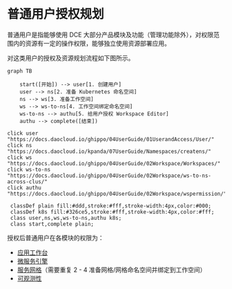 # 普通用户授权规划

普通用户是指能够使用 DCE 大部分产品模块及功能（管理功能除外），对权限范围内的资源有一定的操作权限，能够独立使用资源部署应用。

对这类用户的授权及资源规划流程如下图所示。

```mermaid
graph TB

    start([开始]) --> user[1. 创建用户]
    user --> ns[2. 准备 Kubernetes 命名空间]
    ns --> ws[3. 准备工作空间]
    ws --> ws-to-ns[4. 工作空间绑定命名空间]
    ws-to-ns --> authu[5. 给用户授权 Workspace Editor]
    authu --> complete([结束])
    
click user "https://docs.daocloud.io/ghippo/04UserGuide/01UserandAccess/User/"
click ns "https://docs.daocloud.io/kpanda/07UserGuide/Namespaces/createns/"
click ws "https://docs.daocloud.io/ghippo/04UserGuide/02Workspace/Workspaces/"
click ws-to-ns "https://docs.daocloud.io/ghippo/04UserGuide/02Workspace/ws-to-ns-across-clus/"
click authu "https://docs.daocloud.io/ghippo/04UserGuide/02Workspace/wspermission/"

 classDef plain fill:#ddd,stroke:#fff,stroke-width:4px,color:#000;
 classDef k8s fill:#326ce5,stroke:#fff,stroke-width:4px,color:#fff;
 class user,ns,ws,ws-to-ns,authu k8s;
 class start,complete plain;
```

授权后普通用户在各模块的权限为：

- [应用工作台](../../permissions/amamba.md)
- [微服务引擎](../../permissions/skoala.md)
- [服务网格](../../permissions/mspider.md)（需要重复 2 - 4 准备网格/网格命名空间并绑定到工作空间）
- [可观测性](../../../insight/06UserGuide/permission.md)
